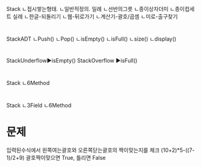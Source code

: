 
Stack
ㄴ접시쌓는형태.
ㄴ일반적정의.
일례
ㄴ선반의그릇
ㄴ종이상자더미
ㄴ종이컵세트
실례
ㄴ한글-되돌리기
ㄴ웹-뒤로가기
ㄴ계산기-괄호/곱셈
ㄴ미로-출구찾기

# 
StackADT
ㄴPush()
ㄴPop()
ㄴisEmpty()
ㄴisFull()
ㄴsize()
ㄴdisplay()
#
StackUnderflow▶isEmpty()
StackOverflow ▶isFull()



#
Stack
ㄴ6Method
#
Stack
ㄴ3Field
ㄴ6Method


# 문제
입력된수식에서 왼쪽여는괄호와 오른쪽닫는괄호의 짝이맞는지를 체크
(10+2)*5-((7-1)/2+9)
괄호짝이맞으면 True, 틀리면 False

